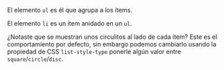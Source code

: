 El elemento `ul` es él que agrupa a los items.

El elemento `li` es un item anidado en un `ul`.

¿Notaste que se muestran unos circulitos al lado de cada ítem? Este es el comportamiento por defecto, sin embargo podemos cambiarlo usando la propiedad de CSS `list-style-type` ponerle algún valor entre `square`/`circle`/`disc`.